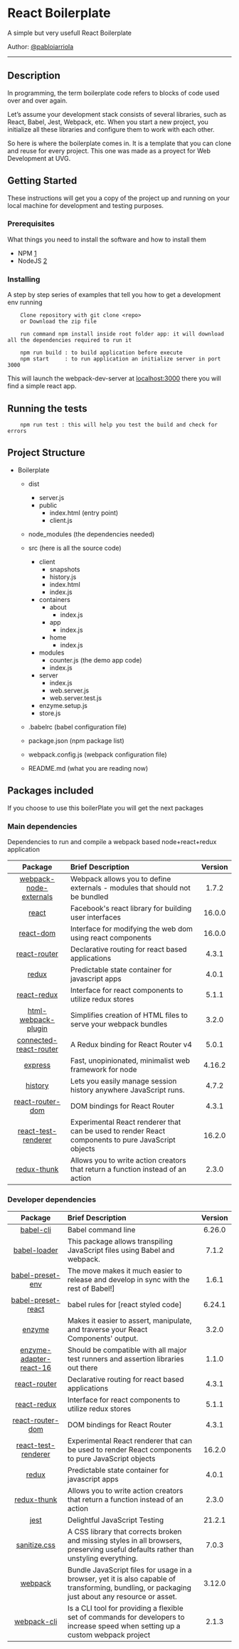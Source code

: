 # React Boilerplate

A simple but very usefull React Boilerplate

Author: [@pabloiarriola](https://github.com/pabloiarriola) 

***

## Description 

In programming, the term boilerplate code refers to blocks of code used over and over again.

Let’s assume your development stack consists of several libraries, such as React, Babel, Jest, Webpack, etc. 
When you start a new project, you initialize all these libraries and configure them to work with each other.

So here is where the boilerplate comes in. It is a template that you can clone and reuse for every project.
This one was made as a proyect for Web Development at UVG.  


## Getting Started

These instructions will get you a copy of the project up and running on your local machine for development and testing purposes.

### Prerequisites

What things you need to install the software and how to install them

-  NPM    [1]
-  NodeJS [2]

### Installing

A step by step series of examples that tell you how to get a development env running

```
    Clone repository with git clone <repo>
	or Download the zip file
```

```
    run command npm install inside root folder app: it will download all the dependencies required to run it

    npm run build : to build application before execute
    npm start     : to run application an initialize server in port 3000
```
This will launch the webpack-dev-server at [localhost:3000](http://localhost:3000/) there you will find a simple react app.

## Running the tests

```
    npm run test : this will help you test the build and check for errors
```

## Project Structure

- Boilerplate  
  - dist  
    - server.js 
	- public
		- index.html (entry point)  
		- client.js
  - node_modules (the dependencies needed)  
  - src (here is all the source code)
    - client
		- snapshots
		- history.js
		- index.html
		- index.js
	- containers
		- about
			- index.js
		- app
			- index.js
		- home
			- index.js
	- modules
		- counter.js (the demo app code)
		- index.js
	- server
		- index.js
		- web.server.js
		- web.server.test.js
	- enzyme.setup.js
	- store.js
	
  - .babelrc (babel configuration file)  
  - package.json (npm package list)  
  - webpack.config.js (webpack configuration file)  
  - README.md (what you are reading now)  
  
## Packages included

If you choose to use this boilerPlate you will get the next packages

### Main dependencies
Dependencies to run and compile a webpack based node+react+redux application

| Package| Brief Description | Version|
|:-------------:|:-------------|:-----:|
| [webpack-node-externals][2] | Webpack allows you to define externals - modules that should not be bundled|1.7.2|
| [react][3] | Facebook's react library for building user interfaces | 16.0.0 |
| [react-dom][4] | Interface for modifying the web dom using react components | 16.0.0
| [react-router][5] | Declarative routing for react based applications | 4.3.1 |
| [redux][6] | Predictable state container for javascript apps | 4.0.1 |
| [react-redux][7] | Interface for react components to utilize redux stores | 5.1.1 |
| [html-webpack-plugin][8] | Simplifies creation of HTML files to serve your webpack bundles | 3.2.0 |
| [connected-react-router][9] | A Redux binding for React Router v4| 5.0.1 |
| [express][10] | Fast, unopinionated, minimalist web framework for node| 4.16.2 |
| [history][11] | Lets you easily manage session history anywhere JavaScript runs.| 4.7.2 |
| [react-router-dom][12] | DOM bindings for React Router | 4.3.1 |
| [react-test-renderer][13] | Experimental React renderer that can be used to render React components to pure JavaScript objects | 16.2.0 |
| [redux-thunk][14] | Allows you to write action creators that return a function instead of an action | 2.3.0 |

### Developer dependencies

| Package| Brief Description | Version|
|:-------------:|:-------------|:-----:|
| [babel-cli][15]| Babel command line |6.26.0|
| [babel-loader][16]|This package allows transpiling JavaScript files using Babel and webpack. | 7.1.2|
| [babel-preset-env][17] | The move makes it much easier to release and develop in sync with the rest of Babel!] | 1.6.1 |
| [babel-preset-react][18] | babel rules for [react styled code]| 6.24.1|
| [enzyme][19]| Makes it easier to assert, manipulate, and traverse your React Components' output.| 3.2.0|
| [enzyme-adapter-react-16][20] |  Should be compatible with all major test runners and assertion libraries out there | 1.1.0 |
| [react-router][5] | Declarative routing for react based applications | 4.3.1 |
| [react-redux][7] | Interface for react components to utilize redux stores | 5.1.1 |
| [react-router-dom][12] | DOM bindings for React Router | 4.3.1 |
| [react-test-renderer][13] | Experimental React renderer that can be used to render React components to pure JavaScript objects | 16.2.0 |
| [redux][6] | Predictable state container for javascript apps | 4.0.1 |
| [redux-thunk][14] | Allows you to write action creators that return a function instead of an action | 2.3.0 |
| [jest][21] | Delightful JavaScript Testing | 21.2.1 |
| [sanitize.css][22] | A CSS library that corrects broken and missing styles in all browsers, preserving useful defaults rather than unstyling everything. |7.0.3 |
| [webpack][23] | Bundle JavaScript files for usage in a browser, yet it is also capable of transforming, bundling, or packaging just about any resource or asset.  | 3.12.0 |
| [webpack-cli][24] |Is a CLI tool for providing a flexible set of commands for developers to increase speed when setting up a custom webpack project |2.1.3 |


[2]:https://www.npmjs.com/package/webpack-node-externals
[3]:https://www.npmjs.com/package/react
[4]:https://www.npmjs.com/package/react-dom
[5]:https://www.npmjs.com/package/react-router
[6]:https://www.npmjs.com/package/redux
[7]:https://www.npmjs.com/package/react-redux
[8]:https://www.npmjs.com/package/html-webpack-plugin
[9]:https://www.npmjs.com/package/connected-react-router
[10]:https://www.npmjs.com/package/express
[11]:https://www.npmjs.com/package/history
[12]:https://www.npmjs.com/package/react-router-dom
[13]:https://www.npmjs.com/package/react-test-renderer
[14]:https://github.com/reduxjs/redux-thunk
[15]:https://www.npmjs.com/package/babel-cli
[16]:https://www.npmjs.com/package/babel-loader
[17]:https://www.npmjs.com/package/babel-preset-env
[18]:https://www.npmjs.com/package/@babel/preset-react
[19]:https://www.npmjs.com/package/enzyme
[20]:https://www.npmjs.com/package/enzyme-adapter-react-16
[21]:https://www.npmjs.com/package/jest
[22]:https://csstools.github.io/sanitize.css/
[23]:https://www.npmjs.com/package/webpack
[24]:https://www.npmjs.com/package/webpack-cli
[1]:https://www.npmjs.com/get-npm/
[2]:https://nodejs.org/en/

